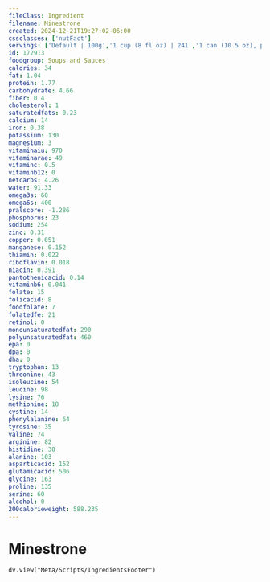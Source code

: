 ```yaml
---
fileClass: Ingredient
filename: Minestrone
created: 2024-12-21T19:27:02-06:00
cssclasses: ['nutFact']
servings: ['Default | 100g','1 cup (8 fl oz) | 241','1 can (10.5 oz), prepared | 586']
id: 172913
foodgroup: Soups and Sauces
calories: 34
fat: 1.04
protein: 1.77
carbohydrate: 4.66
fiber: 0.4
cholesterol: 1
saturatedfats: 0.23
calcium: 14
iron: 0.38
potassium: 130
magnesium: 3
vitaminaiu: 970
vitaminarae: 49
vitaminc: 0.5
vitaminb12: 0
netcarbs: 4.26
water: 91.33
omega3s: 60
omega6s: 400
pralscore: -1.286
phosphorus: 23
sodium: 254
zinc: 0.31
copper: 0.051
manganese: 0.152
thiamin: 0.022
riboflavin: 0.018
niacin: 0.391
pantothenicacid: 0.14
vitaminb6: 0.041
folate: 15
folicacid: 8
foodfolate: 7
folatedfe: 21
retinol: 0
monounsaturatedfat: 290
polyunsaturatedfat: 460
epa: 0
dpa: 0
dha: 0
tryptophan: 13
threonine: 43
isoleucine: 54
leucine: 98
lysine: 76
methionine: 18
cystine: 14
phenylalanine: 64
tyrosine: 35
valine: 74
arginine: 82
histidine: 30
alanine: 103
asparticacid: 152
glutamicacid: 506
glycine: 163
proline: 135
serine: 60
alcohol: 0
200calorieweight: 588.235
---
```


# Minestrone

```dataviewjs
dv.view("Meta/Scripts/IngredientsFooter")
```